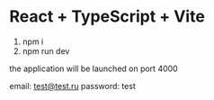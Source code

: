 # React + TypeScript + Vite

1. npm i
2. npm run dev

the application will be launched on port 4000

email: test@test.ru
password: test
```
